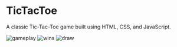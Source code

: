 # TicTacToe
A classic Tic-Tac-Toe game built using HTML, CSS, and JavaScript.


![gameplay](https://github.com/Hemantbhatiahb/TicTacToe/assets/47587839/d3d66729-df21-4750-8a20-38eab7400424)
![wins](https://github.com/Hemantbhatiahb/TicTacToe/assets/47587839/1fd04e5b-504e-4cb8-9146-61897f1b25db)
![draw](https://github.com/Hemantbhatiahb/TicTacToe/assets/47587839/79ec874a-3462-4692-adf1-ba9d4837d1b2)
